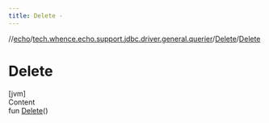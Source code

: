 ```yaml
---
title: Delete -
---
```

//[echo](../../index.md)/[tech.whence.echo.support.jdbc.driver.general.querier](../index.md)/[Delete](index.md)/[Delete](-delete.md)



# Delete  
[jvm]  
Content  
fun [Delete](-delete.md)()  



